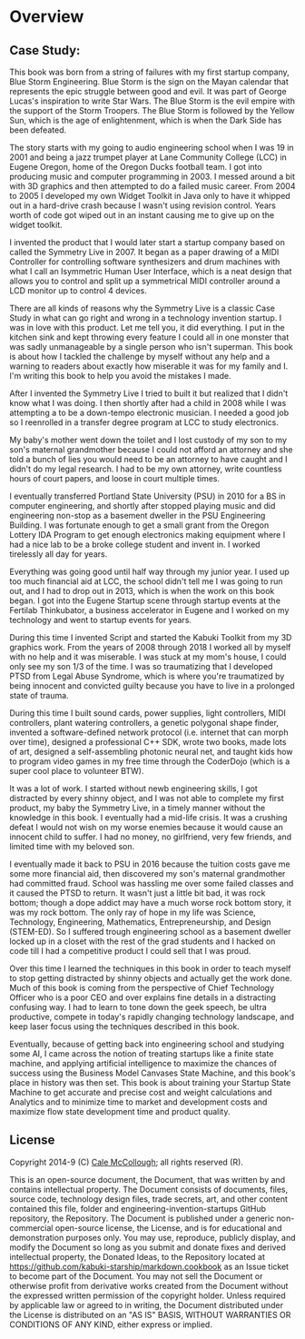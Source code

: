 # Overview
## Case Study:
This book was born from a string of failures with my first startup company, Blue Storm Engineering. Blue Storm is the sign on the Mayan calendar that represents the epic struggle between good and evil. It was part of George Lucas's inspiration to write Star Wars. The Blue Storm is the evil empire with the support of the Storm Troopers. The Blue Storm is followed by the Yellow Sun, which is the age of enlightenment, which is when the Dark Side has been defeated.

The story starts with my going to audio engineering school when I was 19 in 2001 and being a jazz trumpet player at Lane Community College (LCC) in Eugene Oregon, home of the Oregon Ducks football team. I got into producing music and computer programming in 2003. I messed around a bit with 3D graphics and then attempted to do a failed music career. From 2004 to 2005 I developed my own Widget Toolkit in Java only to have it whipped out in a hard-drive crash because I wasn't using revision control. Years worth of code got wiped out in an instant causing me to give up on the widget toolkit.

I invented the product that I would later start a startup company based on called the Symmetry Live in 2007. It began as a paper drawing of a MIDI Controller for controlling software synthesizers and drum machines with what I call an Isymmetric Human User Interface, which is a neat design that allows you to control and split up a symmetrical MIDI controller around a LCD monitor up to control 4 devices.

There are all kinds of reasons why the Symmetry Live is a classic Case Study in what can go right and wrong in a technology invention startup. I was in love with this product. Let me tell you, it did everything. I put in the kitchen sink and kept throwing every feature I could all in one monster that was sadly unmanageable by a single person who isn't superman. This book is about how I tackled the challenge by myself without any help and a warning to readers about exactly how miserable it was for my family and I. I'm writing this book to help you avoid the mistakes I made.

After I invented the Symmetry Live I tried to built it but realized that I didn't know what I was doing. I then shortly after had a child in 2008 while I was attempting a to be a down-tempo electronic musician. I needed a good job so I reenrolled in a transfer degree program at LCC to study electronics.

My baby's mother went down the toilet and I lost custody of my son to my son's maternal grandmother because I could not afford an attorney and she told a bunch of lies you would need to be an attorney to have caught and I didn't do my legal research. I had to be my own attorney, write countless hours of court papers, and loose in court multiple times.

I eventually transferred Portland State University (PSU) in 2010 for a BS in computer engineering, and shortly after stopped playing music and did engineering non-stop as a basement dweller in the PSU Engineering Building. I was fortunate enough to get a small grant from the Oregon Lottery IDA Program to get enough electronics making equipment where I had a nice lab to be a broke college student and invent in. I worked tirelessly all day for years.

Everything was going good until half way through my junior year. I used up too much financial aid at LCC, the school didn't tell me I was going to run out, and I had to drop out in 2013, which is when the work on this book began. I got into the Eugene Startup scene through startup events at the Fertilab Thinkubator, a business accelerator in Eugene and I worked on my technology and went to startup events for years.

During this time I invented Script and started the Kabuki Toolkit from my 3D graphics work. From the years of 2008 through 2018 I worked all by myself with no help and it was miserable. I was stuck at my mom's house, I could only see my son 1/3 of the time. I was so traumatizing that I developed PTSD from Legal Abuse Syndrome, which is where you're traumatized by being innocent and convicted guilty because you have to live in a prolonged state of trauma.

During this time I built sound cards, power supplies, light controllers, MIDI controllers, plant watering controllers, a genetic polygonal shape finder, invented a software-defined network protocol (i.e. internet that can morph over time), designed a professional C++ SDK, wrote two books, made lots of art, designed a self-assembling photonic neural net, and taught kids how to program video games in my free time through the CoderDojo (which is a super cool place to volunteer BTW).

It was a lot of work. I started without newb engineering skills, I got distracted by every shinny object, and I was not able to complete my first product, my baby the Symmetry Live, in a timely manner without the knowledge in this book. I eventually had a mid-life crisis. It was a crushing defeat I would not wish on my worse enemies because it would cause an innocent child to suffer. I had no money, no girlfriend, very few friends, and limited time with my beloved son.

I eventually made it back to PSU in 2016 because the tuition costs gave me some more financial aid, then discovered my son's maternal grandmother had committed fraud. School was hassling me over some failed classes and it caused the PTSD to return. It wasn't just a little bit bad, it was rock bottom; though a dope addict may have a much worse rock bottom story, it was my rock bottom. The only ray of hope in my life was Science, Technology, Engineering, Mathematics, Entrepreneurship, and Design (STEM-ED). So I suffered trough engineering school as a basement dweller locked up in a closet with the rest of the grad students and I hacked on code till I had a competitive product I could sell that I was proud.

Over this time I learned the techniques in this book in order to teach myself to stop getting distracted by shinny objects and actually get the work done. Much of this book is coming from the perspective of Chief Technology Officer who is a poor CEO and over explains fine details in a distracting confusing way. I had to learn to tone down the geek speech, be ultra productive, compete in today's rapidly changing technology landscape, and keep laser focus using the techniques described in this book.

Eventually, because of getting back into engineering school and studying some AI, I came across the notion of treating startups like a finite state machine, and applying artificial intelligence to maximize the chances of success using the Business Model Canvases State Machine, and this book's place in history was then set. This book is about training your Startup State Machine to get accurate and precise cost and weight calculations and Analytics and to minimize time to market and development costs and maximize flow state development time and product quality.

## License

Copyright 2014-9 (C) [Cale McCollough](https://calemccollough.github.io); all rights reserved (R).

This is an open-source document, the Document, that was written by and contains intellectual property. The Document consists of documents, files, source code, technology design files, trade secrets, art, and other content contained this file, folder and engineering-invention-startups GitHub repository, the Repository. The Document is published under a generic non-commercial open-source license, the License, and is for educational and demonstration purposes only. You may use, reproduce, publicly display, and modify the Document so long as you submit and donate fixes and derived intellectual property, the Donated Ideas, to the Repository located at <https://github.com/kabuki-starship/markdown.cookbook> as an Issue ticket to become part of the Document. You may not sell the Document or otherwise profit from derivative works created from the Document without the expressed written permission of the copyright holder. Unless required by applicable law or agreed to in writing, the Document distributed under the License is distributed on an "AS IS" BASIS, WITHOUT WARRANTIES OR CONDITIONS OF ANY KIND, either express or implied.
